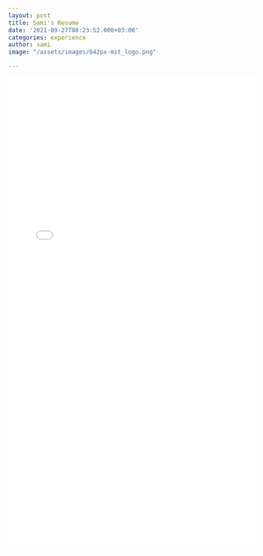 ```yaml
---
layout: post
title: Sami's Resume
date: '2021-09-27T08:23:52.000+03:00'
categories: experience
author: sami
image: "/assets/images/642px-mit_logo.png"

---
```

<embed src="/assets/resume.pdf" type="application/pdf" style="width: 100%; height: 100vw"/>